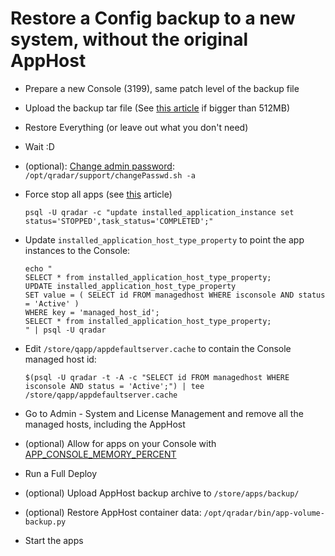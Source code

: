 # Restore a Config backup to a new system, without the original AppHost

- Prepare a new Console (3199), same patch level of the backup file
- Upload the backup tar file (See [this article](https://www.ibm.com/support/pages/qradar-cannot-import-configuration-backups-due-invalid-backup-archive) if bigger than 512MB)
- Restore Everything (or leave out what you don't need)
- Wait :D
- (optional): [Change admin password](https://www.ibm.com/support/pages/qradar-changing-admin-account-password-ui-or-cli): `/opt/qradar/support/changePasswd.sh -a`
- Force stop all apps (see [this](https://www.ibm.com/support/pages/qradar-changing-status-application-fails-error-application-instance-not-required-state) article)

      psql -U qradar -c "update installed_application_instance set status='STOPPED',task_status='COMPLETED';"

- Update `installed_application_host_type_property` to point the app instances to the Console:

      echo "
      SELECT * from installed_application_host_type_property;
      UPDATE installed_application_host_type_property 
      SET value = ( SELECT id FROM managedhost WHERE isconsole AND status = 'Active' )
      WHERE key = 'managed_host_id';
      SELECT * from installed_application_host_type_property;
      " | psql -U qradar

- Edit `/store/qapp/appdefaultserver.cache` to contain the Console managed host id:

      $(psql -U qradar -t -A -c "SELECT id FROM managedhost WHERE isconsole AND status = 'Active';") | tee /store/qapp/appdefaultserver.cache

- Go to Admin - System and License Management and remove all the managed hosts, including the AppHost
- (optional) Allow for apps on your Console with [APP_CONSOLE_MEMORY_PERCENT](https://github.com/davidedg/QRadar-notes/tree/main/LAB_EnlargeYour_Apps_Memory_on_AIO_Console)
- Run a Full Deploy
- (optional) Upload AppHost backup archive to `/store/apps/backup/`
- (optional) Restore AppHost container data: `/opt/qradar/bin/app-volume-backup.py`
- Start the apps
